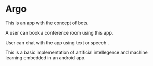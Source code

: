 # Argo

This is an app with the concept of bots.

A user can book a conference room using this app.

User can chat with the app using text or speech .

This is a basic implementation of artificial intellegence and machine learning embedded in an android app.
